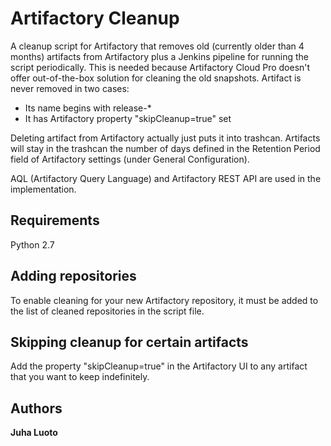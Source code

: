 # Artifactory Cleanup
A cleanup script for Artifactory that removes old (currently older than 4 months) artifacts from Artifactory plus a Jenkins pipeline for running the script periodically. This is needed because Artifactory Cloud Pro doesn't offer out-of-the-box solution for cleaning the old snapshots. Artifact is never removed in two cases:

- Its name begins with release-*
- It has Artifactory property "skipCleanup=true" set

Deleting artifact from Artifactory actually just puts it into trashcan. Artifacts will stay in the trashcan the number of days defined in the Retention Period field of Artifactory settings (under General Configuration).

AQL (Artifactory Query Language) and Artifactory REST API are used in the implementation.

## Requirements
Python 2.7

## Adding repositories
To enable cleaning for your new Artifactory repository, it must be added to the list of cleaned repositories in the script file.

## Skipping cleanup for certain artifacts
Add the property "skipCleanup=true" in the Artifactory UI to any artifact that you want to keep indefinitely.

## Authors
**Juha Luoto**

